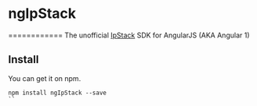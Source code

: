 # ngIpStack
============
The unofficial [IpStack](https://ipstack.com/) SDK for AngularJS (AKA Angular 1)

## Install ######################################################################

You can get it on npm.

```shell
npm install ngIpStack --save
``
